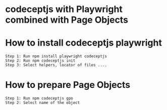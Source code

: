 # codeceptjs with Playwright combined with Page Objects

# How to install codeceptjs playwright
```
Step 1: Run npm install playwright codeceptjs
Step 2: Run npm codeceptjs init
Step 3: Select helpers, locator of files ....
```

# How to prepare Page Objects
```
Step 1: Run npm codeceptjs gpo
Step 2: Select name of the object
```